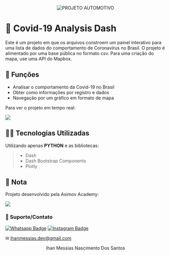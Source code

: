 <p align="center">
<img src="https://github.com/mrhowaito/Dashboards/assets/72288211/0f8d2afc-4e93-41c3-b667-e566920efa20" alt="PROJETO AUTOMOTIVO">
</p>

# 🦠 Covid-19 Analysis Dash
Este é um projeto em que os arquivos constroem um painel interativo para uma lista de dados do comportamento de Coronavírus no Brasil. O projeto é alimentado por uma base pública no formato csv. Para uma criação do mapa, use uma API do Mapbox.

## 🔧 Funções

- Analisar o comportamento da Covid-19 no Brasil
- Obter como informações por registro e dados
- Navegação por um gráfico em formato de mapa

Para ver o projeto em tempo real:

<a href = "https://covid-19-dash-asimov.herokuapp.com/">
<img src="https://img.shields.io/badge/ASIMOV-Projeto%20em%20tempo%20real-lightgrey" target="_blank">
</a> 


## 👨‍💻 Tecnologias Utilizadas

Utilizando apenas **PYTHON** e as bibliotecas:

> - Dash
> - Dash Bootstrap Components
> - Plotly

## 📜 Nota
Projeto desenvolvido pela Asimov Academy:

<a href = "https://asimov.academy/"><img src="https://img.shields.io/badge/ASIMOV-Saiba%20Mais-lightgrey" target="_blank"></a> 

### 🤝 Suporte/Contato

[![Whatsapp Badge](https://img.shields.io/badge/WhatsApp-25D366?style=for-the-badge&logo=whatsapp&logoColor=white)](https://wa.me/61996487935)
[![Instagram Badge](https://img.shields.io/badge/Instagram-E4405F?style=for-the-badge&logo=instagram&logoColor=white)](https://www.instagram.com/devlinuxtv/)

✉ ihanmessias.dev@gmail.com

<p align="center">Ihan Messias Nascimento Dos Santos</p>